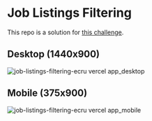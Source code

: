 # Job Listings Filtering
This repo is a solution for [this challenge](https://www.frontendmentor.io/challenges/job-listings-with-filtering-ivstIPCt).

## Desktop (1440x900)
![job-listings-filtering-ecru vercel app_desktop](https://github.com/j-0-n-e-z/job-listings-filtering/assets/46866168/e71fde3b-25b4-468d-8a50-cf5927da7b39)

## Mobile (375x900)
![job-listings-filtering-ecru vercel app_mobile](https://github.com/j-0-n-e-z/job-listings-filtering/assets/46866168/94a5d706-7e78-4301-b7a2-6ff289e9b80c)
